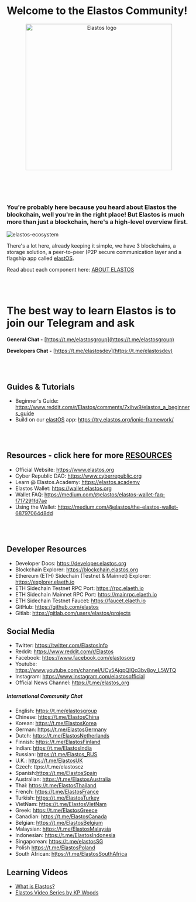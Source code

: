 

# Welcome to the Elastos Community!
<div align="center">
<img src="https://raw.githubusercontent.com/elastos/Elastos.Community/master/docs/imgs/Elastos_Logo_Stacked_RGB.png" width="400" title="Elastos logo"/>
</div>
<br/>
<br/>
<br/>
<br/>

### You're probably here because you heard about Elastos the **blockchain**, well you're in the right place! But Elastos is much more than just a blockchain, here's a high-level overview first.   

![elastos-ecosystem](https://raw.githubusercontent.com/elastos/Elastos.Community/master/docs/imgs/elastos-ecosystem.png)

There's a lot here, already keeping it simple, we have 3 blockchains, a storage solution, a peer-to-peer 
(P2P secure communication layer and a flagship app called [elastOS](https://elastos.academy/elastosbrowser). 

Read about each component here: [ABOUT ELASTOS](ABOUT_ELASTOS.md)

<br/>
<br/>

# The best way to learn Elastos is to join our Telegram and ask

**General Chat -** [https://t.me/elastosgroup](https://t.me/elastosgroup)

**Developers Chat -** [https://t.me/elastosdev](https://t.me/elastosdev)

<br/>
<br/>

## Guides & Tutorials
* Beginner's Guide: https://www.reddit.com/r/Elastos/comments/7xihw9/elastos_a_beginners_guide
* Build on our [elastOS](https://elastos.academy/elastosbrowser) app: https://try.elastos.org/ionic-framework/

<br/>
<br/>

## Resources - click here for more [RESOURCES](/RESOURCES.md)
* Official Website: https://www.elastos.org
* Cyber Republic DAO: https://www.cyberrepublic.org
* Learn @ Elastos.Academy: https://elastos.academy
* Elastos Wallet: https://wallet.elastos.org
* Wallet FAQ: https://medium.com/@elastos/elastos-wallet-faq-f717291fd7ae
* Using the Wallet: https://medium.com/@elastos/the-elastos-wallet-68797064d8dd

<br/>
<br/>

## Developer Resources
* Developer Docs: https://developer.elastos.org
* Blockchain Explorer: https://blockchain.elastos.org
* Ethereum (ETH) Sidechain (Testnet & Mainnet) Explorer: https://explorer.elaeth.io
* ETH Sidechain Testnet RPC Port: https://rpc.elaeth.io
* ETH Sidechain Mainnet RPC Port: https://mainrpc.elaeth.io
* ETH Sidechain Testnet Faucet: https://faucet.elaeth.io
* GitHub: https://github.com/elastos
* Gitlab: https://gitlab.com/users/elastos/projects

## Social Media
* Twitter: https://twitter.com/ElastosInfo
* Reddit: https://www.reddit.com/r/Elastos
* Facebook: https://www.facebook.com/elastosorg
* Youtube: https://www.youtube.com/channel/UCy5AjgpQIQq3bv8oy_L5WTQ
* Instagram: https://www.instagram.com/elastosofficial
* Official News Channel: https://t.me/elastos_org

##### International Community Chat
* English: https://t.me/elastosgroup
* Chinese: https://t.me/ElastosChina
* Korean: https://t.me/ElastosKorea
* German: https://t.me/ElastosGermany
* Dutch: https://t.me/ElastosNetherlands
* Finnish: https://t.me/ElastosFinland
* Indian: https://t.me/ElastosIndia
* Russian: https://t.me/Elastos_RUS
* U.K.: https://t.me/ElastosUK 
* Czech: ttps://t.me/elastoscz 
* Spanish:https://t.me/ElastosSpain
* Australian: https://t.me/ElastosAustralia
* Thai: https://t.me/ElastosThailand
* French: https://t.me/ElastosFrance 
* Turkish: https://t.me/ElastosTurkey 
* VietNam: https://t.me/ElastosVietNam
* Greek: https://t.me/ElastosGreece 
* Canadian: https://t.me/ElastosCanada 
* Belgian: https://t.me/ElastosBelgium
* Malaysian: https://t.me/ElastosMalaysia
* Indonesian: https://t.me/ElastosIndonesia
* Singaporean: https://t.me/elastosSG
* Polish https://t.me/ElastosPoland
* South African: https://t.me/ElastosSouthAfrica

## Learning Videos
- [What is Elastos?](https://www.youtube.com/watch?v=sIO5j1Lx-Os&feature=youtu.be)
- [Elastos Video Series by KP Woods](https://www.youtube.com/channel/UCu1XxDJE84ZvgLJ-EssbveA)
